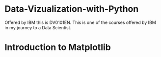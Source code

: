 # Data-Vizualization-with-Python
Offered by IBM this is DV0101EN.
This is one of the courses offered by IBM in my journey to a Data Scientist.

# Introduction to Matplotlib
